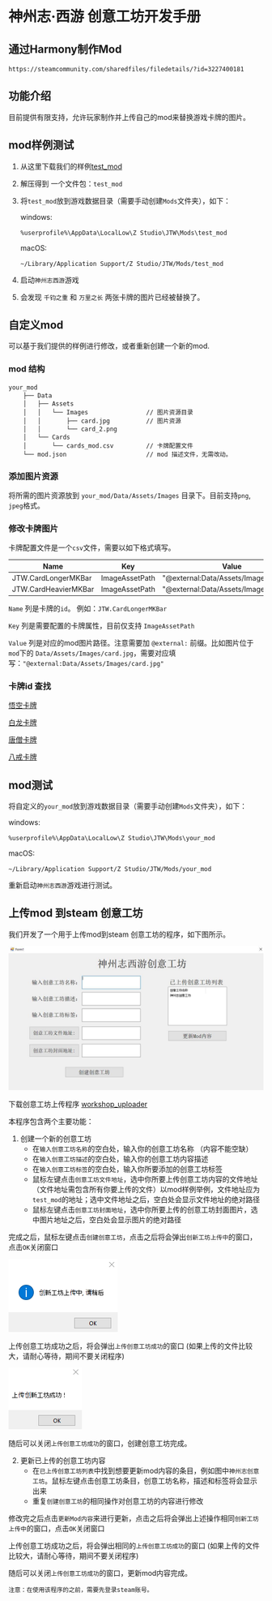 # 神州志·西游 创意工坊开发手册
## 通过Harmony制作Mod
```
https://steamcommunity.com/sharedfiles/filedetails/?id=3227400181
```
## 功能介绍
目前提供有限支持，允许玩家制作并上传自己的mod来替换游戏卡牌的图片。

## mod样例测试
1. 从这里下载我们的样例[test_mod](test_mod.zip)
2. 解压得到 一个文件包：`test_mod`
3. 将`test_mod`放到游戏数据目录（需要手动创建`Mods`文件夹），如下：

   windows:
   ```
   %userprofile%\AppData\LocalLow\Z Studio\JTW\Mods\test_mod
   ```
   macOS:
   ```
   ~/Library/Application Support/Z Studio/JTW/Mods/test_mod
   ```
   
4. 启动`神州志西游`游戏
5. 会发现 `千钧之重` 和 `万里之长` 两张卡牌的图片已经被替换了。

## 自定义mod
可以基于我们提供的样例进行修改，或者重新创建一个新的mod.
### mod 结构
```
your_mod
    ├── Data
    │   ├── Assets
    │   │   └── Images                // 图片资源目录
    │   │       ├── card.jpg          // 图片资源
    │   │       └── card_2.png
    │   └── Cards
    │       └── cards_mod.csv         // 卡牌配置文件
    └── mod.json                      // mod 描述文件，无需改动。
```
### 添加图片资源
将所需的图片资源放到 `your_mod/Data/Assets/Images` 目录下。目前支持`png`, `jpeg`格式。
### 修改卡牌图片
卡牌配置文件是一个`csv`文件，需要以如下格式填写。

| Name | Key | Value |
| ------------- | ------------- | ------------- |
| JTW.CardLongerMKBar  | ImageAssetPath  | "@external:Data/Assets/Images/card.jpg"
| JTW.CardHeavierMKBar  | ImageAssetPath  | "@external:Data/Assets/Images/card.jpg"

`Name` 列是卡牌的`id`。 例如：`JTW.CardLongerMKBar`

`Key` 列是需要配置的卡牌属性，目前仅支持 `ImageAssetPath`

`Value` 列是对应的mod图片路径。注意需要加 `@external:` 前缀。比如图片位于 `mod`下的 `Data/Assets/Images/card.jpg`，需要对应填写：`"@external:Data/Assets/Images/card.jpg"`

### 卡牌id 查找
[悟空卡牌](card_wk.csv)

[白龙卡牌](card_wd.csv)

[唐僧卡牌](card_hm.csv)

[八戒卡牌](card_sk.csv)

## mod测试
   将自定义的`your_mod`放到游戏数据目录（需要手动创建`Mods`文件夹），如下：

   windows:
   ```
   %userprofile%\AppData\LocalLow\Z Studio\JTW\Mods\your_mod
   ```
   macOS:
   ```
   ~/Library/Application Support/Z Studio/JTW/Mods/your_mod
   ```
   重新启动`神州志西游`游戏进行测试。

## 上传mod 到steam 创意工坊

我们开发了一个用于上传mod到steam 创意工坊的程序，如下图所示。

![Alt text](uploader.jpg?raw=true)

下载创意工坊上传程序 [workshop_uploader](workshop_uploader.zip)

本程序包含两个主要功能：
1. 创建一个新的创意工坊
   - 在`输入创意工坊名称`的空白处，输入你的创意工坊名称 （内容不能空缺）
   - 在`输入创意工坊描述`的空白处，输入你的创意工坊内容描述
   - 在`输入创意工坊标签`的空白处，输入你所要添加的创意工坊标签
   - 鼠标左键点击`创意工坊文件地址`，选中你所要上传创意工坊内容的文件地址（文件地址需包含所有你要上传的文件）以mod样例举例，文件地址应为`test_mod`的地址；选中文件地址之后，空白处会显示文件地址的绝对路径
   - 鼠标左键点击`创意工坊封面地址`，选中你所要上传的创意工坊封面图片，选中图片地址之后，空白处会显示图片的绝对路径

完成之后，鼠标左键点击`创建创意工坊`，点击之后将会弹出`创新工坊上传中`的窗口，点击`OK`关闭窗口

![Alt text](uploading.png?raw=true)

上传创意工坊成功之后，将会弹出`上传创意工坊成功`的窗口 (如果上传的文件比较大，请耐心等待，期间不要关闭程序)

![Alt text](success.png?raw=true)

随后可以关闭`上传创意工坊成功`的窗口，创建创意工坊完成。

2. 更新已上传的创意工坊内容
   - 在`已上传创意工坊列表`中找到想要更新mod内容的条目，例如图中`神州志创意工坊`。鼠标左键点击创意工坊条目，创意工坊名称，描述和标签将会显示出来
   - 重复`创建创意工坊`的相同操作对创意工坊的内容进行修改


修改完之后点击`更新Mod内容`来进行更新，点击之后将会弹出上述操作相同`创新工坊上传中`的窗口，点击`OK`关闭窗口


上传创意工坊成功之后，将会弹出相同的`上传创意工坊成功`的窗口 (如果上传的文件比较大，请耐心等待，期间不要关闭程序)

随后可以关闭`上传创意工坊成功`的窗口，更新mod内容完成。

`注意：在使用该程序的之前，需要先登录steam账号。`